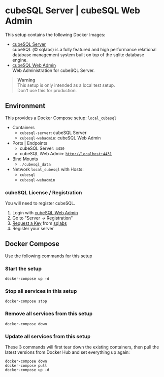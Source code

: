 # cubeSQL Server | cubeSQL Web Admin

This setup contains the following Docker Images:
- [cubeSQL Server](https://hub.docker.com/r/jotools/cubesql)  
  cubeSQL (© sqlabs) is a fully featured and high performance relational database management system built on top of the sqlite database engine.
- [cubeSQL Web Admin](https://hub.docker.com/r/jotools/cubesql-webadmin)  
  Web Administration for cubeSQL Server.

> **Warning**  
> This setup is only intended as a local test setup.  
> Don't use this for production.

## Environment
This provides a Docker Compose setup: `local_cubesql`

- Containers
  - `cubesql-server`: cubeSQL Server
  - `cubesql-webadmin`: cubeSQL Web Admin
- Ports | Endpoints
  - cubeSQL Server: `4430`
  - cubeSQL Web Admin: [`http://localhost:4431`](http://localhost:4431)
- Bind Mounts
  - `./cubesql_data`
- Network `local_cubesql` with Hosts:
     - `cubesql`
     - `cubesql-webadmin`

### cubeSQL License / Registration

You will need to register cubeSQL.

1. Login with [cubeSQL Web Admin](http://localhost:4450)
2. Go to "Server -> Registration"
3. [Request a Key](https://www.sqlabs.com/cubesql_devkey) from [sqlabs](https://www.sqlabs.com/cubesql)
4. Register your server


## Docker Compose

Use the following commands for this setup

### Start the setup

```
docker-compose up -d
```

### Stop all services in this setup

```
docker-compose stop
```

### Remove all services from this setup

```
docker-compose down
```

### Update all services from this setup

These 3 commands will first tear down the existing containers, then pull the latest versions from Docker Hub and set everything up again:

```
docker-compose down
docker-compose pull
docker-compose up -d
```

